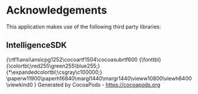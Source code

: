 # Acknowledgements
This application makes use of the following third party libraries:

## IntelligenceSDK

{\rtf1\ansi\ansicpg1252\cocoartf1504\cocoasubrtf600
{\fonttbl}
{\colortbl;\red255\green255\blue255;}
{\*\expandedcolortbl;\csgray\c100000;}
\paperw11900\paperh16840\margl1440\margr1440\vieww10800\viewh8400\viewkind0
}
Generated by CocoaPods - https://cocoapods.org
